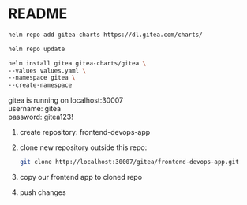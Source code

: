 # README

```sh
helm repo add gitea-charts https://dl.gitea.com/charts/
```

```sh
helm repo update
```

```sh
helm install gitea gitea-charts/gitea \
--values values.yaml \
--namespace gitea \
--create-namespace
```

gitea is running on localhost:30007 \
username: gitea \
password: gitea123!

1. create repository:
frontend-devops-app
2. clone new repository outside this repo:

    ```sh
    git clone http://localhost:30007/gitea/frontend-devops-app.git
    ```

3. copy our frontend app to cloned repo
4. push changes
